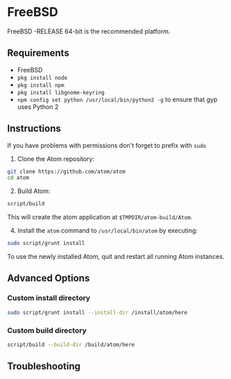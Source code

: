 # FreeBSD

FreeBSD -RELEASE 64-bit is the recommended platform.

## Requirements

  * FreeBSD
  * `pkg install node`
  * `pkg install npm`
  * `pkg install libgnome-keyring`
  * `npm config set python /usr/local/bin/python2 -g` to ensure that gyp uses Python 2

## Instructions

If you have problems with permissions don't forget to prefix with `sudo`

1. Clone the Atom repository:

  ```sh
  git clone https://github.com/atom/atom
  cd atom
  ```

2. Build Atom:

  ```sh
  script/build
  ```

  This will create the atom application at `$TMPDIR/atom-build/Atom`.

4. Install the `atom` command to `/usr/local/bin/atom` by executing:

  ```sh
  sudo script/grunt install
  ```

To use the newly installed Atom, quit and restart all running Atom instances.

## Advanced Options

### Custom install directory

```sh
sudo script/grunt install --install-dir /install/atom/here
```

### Custom build directory

```sh
script/build --build-dir /build/atom/here
```

## Troubleshooting
